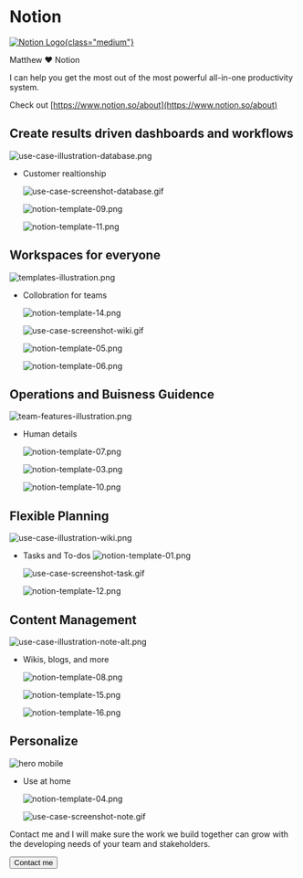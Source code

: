 # Notion

[![Notion Logo](https://mscott.b-cdn.net/images/notion/notion-logo-no-background.png){class="medium"}](https://www.notion.so/)

Matthew ♥️ Notion

I can help you get the most out of the most powerful all-in-one productivity system.

Check out [https://www.notion.so/about](https://www.notion.so/about)

## Create results driven dashboards and workflows

![use-case-illustration-database.png](https://mscott.b-cdn.net/images/notion/illustrations/use-case-illustration-database.png)

- Customer realtionship

  ![use-case-screenshot-database.gif](https://mscott.b-cdn.net/images/notion/desktop-gifs/use-case-screenshot-database.gif)

  ![notion-template-09.png](https://mscott.b-cdn.net/images/notion/desktop-templates/notion-template-09.png)

  ![notion-template-11.png](https://mscott.b-cdn.net/images/notion/desktop-templates/notion-template-11.png)

## Workspaces for everyone

![templates-illustration.png](https://mscott.b-cdn.net/images/notion/illustrations/templates-illustration.png)

- Collobration for teams

  ![notion-template-14.png](https://mscott.b-cdn.net/images/notion/desktop-templates/notion-template-14.png)

  ![use-case-screenshot-wiki.gif](https://mscott.b-cdn.net/images/notion/desktop-gifs/use-case-screenshot-wiki.gif)

  ![notion-template-05.png](https://mscott.b-cdn.net/images/notion/desktop-templates/notion-template-05.png)

  ![notion-template-06.png](https://mscott.b-cdn.net/images/notion/desktop-templates/notion-template-06.png)

## Operations and Buisness Guidence

![team-features-illustration.png](https://mscott.b-cdn.net/images/notion/illustrations/team-features-illustration.png)

- Human details

  ![notion-template-07.png](https://mscott.b-cdn.net/images/notion/desktop-templates/notion-template-07.png)

  ![notion-template-03.png](https://mscott.b-cdn.net/images/notion/desktop-templates/notion-template-03.png)

  ![notion-template-10.png](https://mscott.b-cdn.net/images/notion/desktop-templates/notion-template-10.png)

## Flexible Planning

![use-case-illustration-wiki.png](https://mscott.b-cdn.net/images/notion/illustrations/use-case-illustration-wiki.png)

- Tasks and To-dos
  ![notion-template-01.png](https://mscott.b-cdn.net/images/notion/desktop-templates/notion-template-01.png)

  ![use-case-screenshot-task.gif](https://mscott.b-cdn.net/images/notion/desktop-gifs/use-case-screenshot-task.gif)

  ![notion-template-12.png](https://mscott.b-cdn.net/images/notion/desktop-templates/notion-template-12.png)

## Content Management

![use-case-illustration-note-alt.png](https://mscott.b-cdn.net/images/notion/illustrations/use-case-illustration-note-alt.png)

- Wikis, blogs, and more

  ![notion-template-08.png](https://mscott.b-cdn.net/images/notion/desktop-templates/notion-template-08.png)

  ![notion-template-15.png](https://mscott.b-cdn.net/images/notion/desktop-templates/notion-template-15.png)

  ![notion-template-16.png](https://mscott.b-cdn.net/images/notion/desktop-templates/notion-template-16.png)

## Personalize

![hero mobile](https://mscott.b-cdn.net/images/notion/illustrations/hero-mobile.png)

- Use at home

  ![notion-template-04.png](https://mscott.b-cdn.net/images/notion/desktop-templates/notion-template-04.png)

  ![use-case-screenshot-note.gif](https://mscott.b-cdn.net/images/notion/desktop-gifs/use-case-screenshot-note.gif)

<!-- ![personal-features-illustration.png](https://mscott.b-cdn.net/images/notion/illustrations/personal-features-illustration.png)

![use-case-illustration-note.png](https://mscott.b-cdn.net/images/notion/illustrations/use-case-illustration-note.png)

![use-case-illustration-task.png](https://mscott.b-cdn.net/images/notion/illustrations/use-case-illustration-task.png)

![notion-template-02.png](https://mscott.b-cdn.net/images/
notion-screenshots/desktop-templates/notion-template-02.png) -->

Contact me and I will make sure the work we build together can grow with the developing needs of your team and stakeholders.

<a class="link-button" href="/contact"><button >Contact me</button></a>
